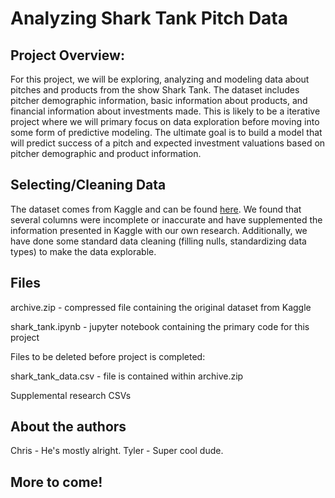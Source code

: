 # Analyzing Shark Tank Pitch Data

## Project Overview:

For this project, we will be exploring, analyzing and modeling data about pitches and products from the show Shark Tank. The dataset includes pitcher demographic information, basic information about products, and financial information about investments made. This is likely to be a iterative project where we will primary focus on data exploration before moving into some form of predictive modeling. The ultimate goal is to build a model that will predict success of a pitch and expected investment valuations based on pitcher demographic and product information.

## Selecting/Cleaning Data

The dataset comes from Kaggle and can be found [here](https://www.kaggle.com/datasets/thirumani/shark-tank-us-dataset). We found that several columns were incomplete or inaccurate and have supplemented the information presented in Kaggle with our own research. Additionally, we have done some standard data cleaning (filling nulls, standardizing data types) to make the data explorable.

## Files

archive.zip - compressed file containing the original dataset from Kaggle

shark_tank.ipynb - jupyter notebook containing the primary code for this project

Files to be deleted before project is completed:

shark_tank_data.csv - file is contained within archive.zip

Supplemental research CSVs

## About the authors
Chris - He's mostly alright.
Tyler - Super cool dude.

## More to come!
